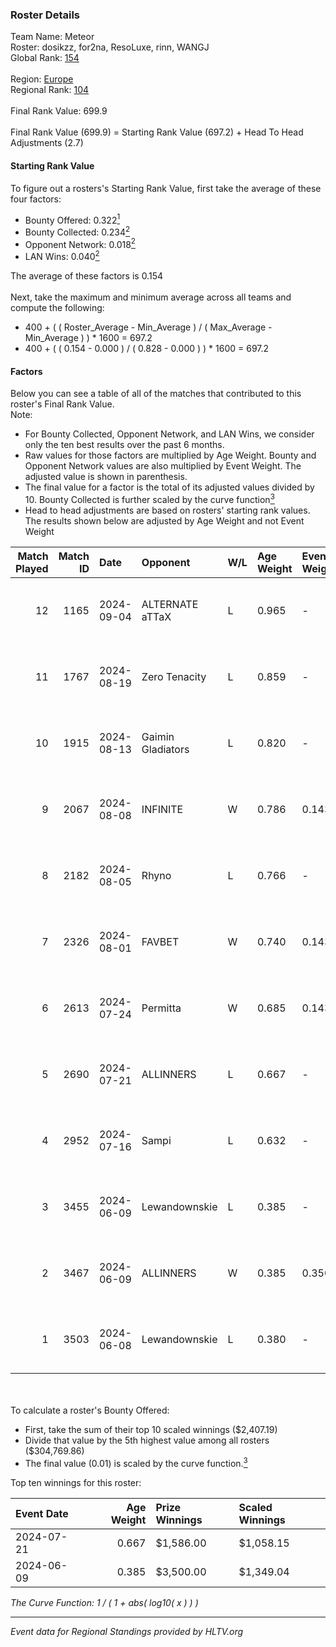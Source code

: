 ### Roster Details<br />
Team Name: Meteor<br />
Roster: dosikzz, for2na, ResoLuxe, rinn, WANGJ<br />
Global Rank: [154](../../standings_global_2024_10_09.md)<br />
<br />
Region: [Europe]( ../../standings_europe_2024_10_09.md)<br />
Regional Rank: [104]( ../../standings_europe_2024_10_09.md)<br />
<br />
Final Rank Value:  699.9<br />
<br />
Final Rank Value (699.9) = Starting Rank Value (697.2) + Head To Head Adjustments (2.7)<br />

#### Starting Rank Value<br />
To figure out a rosters's Starting Rank Value, first take the average of these four factors:<br />
- Bounty Offered: 0.322[<sup>1</sup>](#table2)
- Bounty Collected: 0.234[<sup>2</sup>](#table1)
- Opponent Network: 0.018[<sup>2</sup>](#table1)
- LAN Wins: 0.040[<sup>2</sup>](#table1)

The average of these factors is 0.154<br />
<br />
Next, take the maximum and minimum average across all teams and compute the following:<br />
- 400 + ( ( Roster_Average - Min_Average ) / ( Max_Average - Min_Average ) ) * 1600 = 697.2
- 400 + ( ( 0.154 - 0.000 ) / ( 0.828 - 0.000 ) ) * 1600 = 697.2


#### Factors<br />
Below you can see a table of all of the matches that contributed to this roster's Final Rank Value.<br />
Note:<br />

- For Bounty Collected, Opponent Network, and LAN Wins, we consider only the ten best results over the past 6 months.
- Raw values for those factors are multiplied by Age Weight. Bounty and Opponent Network values are also multiplied by Event Weight. The adjusted value is shown in parenthesis.
- The final value for a factor is the total of its adjusted values divided by 10. Bounty Collected is further scaled by the curve function[<sup>3</sup>](#curveFunction)
- Head to head adjustments are based on rosters' starting rank values. The results shown below are adjusted by Age Weight and not Event Weight
<span id="table1"></span><br />


| Match Played | Match ID | Date       | Opponent          | W/L | Age Weight | Event Weight | Bounty Collected | Opponent Network | LAN Wins  | H2H Adj. | Roster                                     |
| -: | -: | :- | :- | :- | :- | :- | :- | :- | :- | -: | :- |
|           12 |     1165 | 2024-09-04 | ALTERNATE aTTaX   | L   | 0.965      | -            | -                | -                | -         |    -5.72 | dosikzz, for2na, ResoLuxe, rinn, WANGJ     |
|           11 |     1767 | 2024-08-19 | Zero Tenacity     | L   | 0.859      | -            | -                | -                | -         |    -3.98 | dosikzz, for2na, ResoLuxe, rinn, WANGJ     |
|           10 |     1915 | 2024-08-13 | Gaimin Gladiators | L   | 0.820      | -            | -                | -                | -         |    -7.35 | dosikzz, for2na, ResoLuxe, rinn, WANGJ     |
|            9 |     2067 | 2024-08-08 | INFINITE          | W   | 0.786      | 0.143        | 0.000 (0.000)    | 0.100 (0.011)    | 0 (0.000) |     7.61 | dosikzz, for2na, ResoLuxe, rinn, WANGJ     |
|            8 |     2182 | 2024-08-05 | Rhyno             | L   | 0.766      | -            | -                | -                | -         |    -5.20 | dosikzz, for2na, ResoLuxe, rinn, WANGJ     |
|            7 |     2326 | 2024-08-01 | FAVBET            | W   | 0.740      | 0.143        | 0.012 (0.001)    | 0.768 (0.081)    | 0 (0.000) |    17.05 | dosikzz, for2na, ResoLuxe, rinn, WANGJ     |
|            6 |     2613 | 2024-07-24 | Permitta          | W   | 0.685      | 0.143        | 0.036 (0.004)    | 0.918 (0.090)    | 0 (0.000) |    17.13 | dosikzz, for2na, ResoLuxe, rinn, WANGJ     |
|            5 |     2690 | 2024-07-21 | ALLINNERS         | L   | 0.667      | -            | -                | -                | -         |   -10.27 | dosikzz, F0R3VER, for2na, OxygeN, rinn     |
|            4 |     2952 | 2024-07-16 | Sampi             | L   | 0.632      | -            | -                | -                | -         |    -3.60 | dosikzz, for2na, ResoLuxe, rinn, WANGJ     |
|            3 |     3455 | 2024-06-09 | Lewandownskie     | L   | 0.385      | -            | -                | -                | -         |    -4.15 | dosikzz, dukefissura, for2na, OxygeN, rinn |
|            2 |     3467 | 2024-06-09 | ALLINNERS         | W   | 0.385      | 0.350        | 0.004 (0.001)    | 0.013 (0.002)    | 1 (0.385) |     5.29 | dosikzz, dukefissura, for2na, OxygeN, rinn |
|            1 |     3503 | 2024-06-08 | Lewandownskie     | L   | 0.380      | -            | -                | -                | -         |    -4.14 | dosikzz, dukefissura, for2na, OxygeN, rinn |

<br />
<span id="table2"></span><br />
To calculate a roster's Bounty Offered:<br />

- First, take the sum of their top 10 scaled winnings ($2,407.19)
- Divide that value by the 5th highest value among all rosters ($304,769.86)
- The final value (0.01) is scaled by the curve function.[<sup>3</sup>](#curveFunction)

Top ten winnings for this roster:<br />

| Event Date | Age Weight | Prize Winnings | Scaled Winnings |
| :- | -: | :- | :- |
| 2024-07-21 |      0.667 | $1,586.00      | $1,058.15       |
| 2024-06-09 |      0.385 | $3,500.00      | $1,349.04       |


<span id="curveFunction"></span>_The Curve Function: 1 / ( 1 + abs( log10( x ) ) )_<br />

---
_Event data for Regional Standings provided by HLTV.org_<br />
